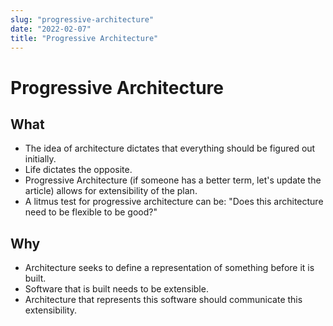 ```yaml
---
slug: "progressive-architecture"
date: "2022-02-07"
title: "Progressive Architecture"
---
```


# Progressive Architecture
## What 
- The idea of architecture dictates that everything should be figured out initially. 
- Life dictates the opposite.
- Progressive Architecture (if someone has a better term, let's update the article) allows for extensibility of the plan.
- A litmus test for progressive architecture can be: "Does this architecture need to be flexible to be good?"

## Why
- Architecture seeks to define a representation of something before it is built.
- Software that is built needs to be extensible.
- Architecture that represents this software should communicate this extensibility.
  

